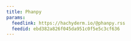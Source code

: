 ```yaml
---
title: Phanpy
params:
  feedlink: https://hachyderm.io/@phanpy.rss
  feedid: ebd382a826f045da951c0f5e5c3cf636
---
```

